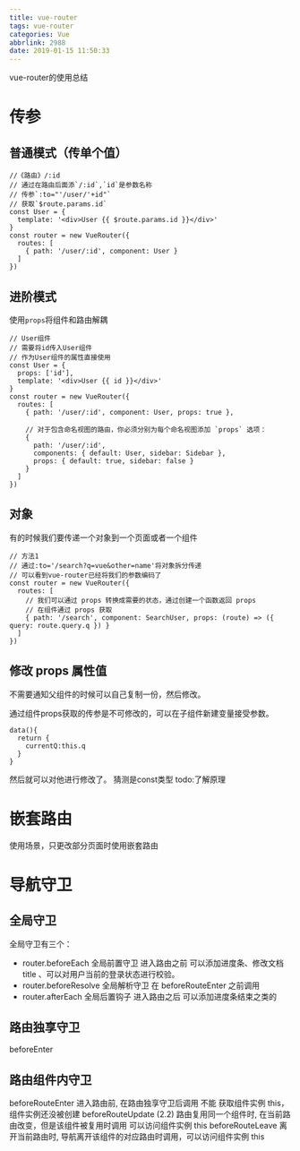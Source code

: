 ```yaml
---
title: vue-router
tags: vue-router
categories: Vue
abbrlink: 2988
date: 2019-01-15 11:50:33
---
```


vue-router的使用总结

<!-- more -->

# 传参

## 普通模式（传单个值）

```
//《路由》/:id
// 通过在路由后面添`/:id`,`id`是参数名称
// 传参`:to="'/user/'+id"`
// 获取`$route.params.id`
const User = {
  template: '<div>User {{ $route.params.id }}</div>'
}
const router = new VueRouter({
  routes: [
    { path: '/user/:id', component: User }
  ]
})
```
## 进阶模式

使用`props`将组件和路由解耦

```
// User组件
// 需要将id传入User组件
// 作为User组件的属性直接使用
const User = {
  props: ['id'],
  template: '<div>User {{ id }}</div>'
}
const router = new VueRouter({
  routes: [
    { path: '/user/:id', component: User, props: true },

    // 对于包含命名视图的路由，你必须分别为每个命名视图添加 `props` 选项：
    {
      path: '/user/:id',
      components: { default: User, sidebar: Sidebar },
      props: { default: true, sidebar: false }
    }
  ]
})
```

## 对象

有的时候我们要传递一个对象到一个页面或者一个组件

```
// 方法1
// 通过:to='/search?q=vue&other=name'将对象拆分传递
// 可以看到vue-router已经将我们的参数编码了
const router = new VueRouter({
  routes: [
    // 我们可以通过 props 转换成需要的状态，通过创建一个函数返回 props 
    // 在组件通过 props 获取
    { path: '/search', component: SearchUser, props: (route) => ({ query: route.query.q }) }
  ]
})
```

## 修改 props 属性值

不需要通知父组件的时候可以自己复制一份，然后修改。

通过组件props获取的传参是不可修改的，可以在子组件新建变量接受参数。
```
data(){
  return {
    currentQ:this.q
  }
}
```
然后就可以对他进行修改了。
猜测是const类型 todo:了解原理

# 嵌套路由

使用场景，只更改部分页面时使用嵌套路由

# 导航守卫

## 全局守卫

全局守卫有三个：
* router.beforeEach 全局前置守卫 进入路由之前
可以添加进度条、修改文档 title 、可以对用户当前的登录状态进行校验。
* router.beforeResolve 全局解析守卫 在 beforeRouteEnter 之前调用
* router.afterEach 全局后置钩子 进入路由之后
可以添加进度条结束之类的

## 路由独享守卫

beforeEnter

## 路由组件内守卫

beforeRouteEnter 进入路由前, 在路由独享守卫后调用 不能 获取组件实例 this，组件实例还没被创建
beforeRouteUpdate (2.2) 路由复用同一个组件时, 在当前路由改变，但是该组件被复用时调用 可以访问组件实例 this
beforeRouteLeave 离开当前路由时, 导航离开该组件的对应路由时调用，可以访问组件实例 this